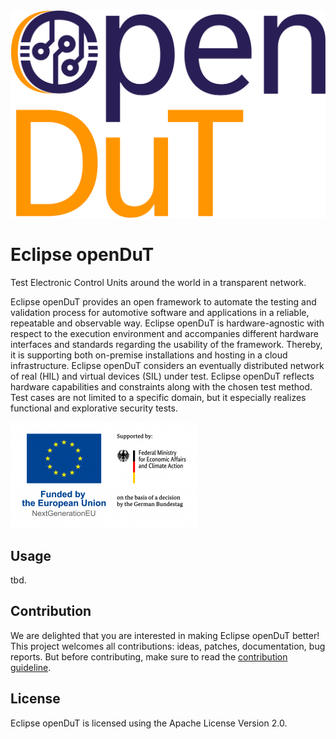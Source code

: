 <picture style="padding-bottom: 1em;">
  <source media="(prefers-color-scheme: dark)" srcset="resources/logos/logo_dark.png">
  <source media="(prefers-color-scheme: light)" srcset="resources/logos/logo_light.png">
  <img alt="Eclipse openDuT logo" src="resources/logos/logo_light.png">
</picture>

# Eclipse openDuT

Test Electronic Control Units around the world in a transparent network.

Eclipse openDuT provides an open framework to automate the testing and validation process for automotive software and applications in a reliable, repeatable and observable way. Eclipse openDuT is hardware-agnostic with respect to the execution environment and accompanies different hardware interfaces and standards regarding the usability of the framework. Thereby, it is supporting both on-premise installations and hosting in a cloud infrastructure. Eclipse openDuT considers an eventually distributed network of real (HIL) and virtual devices (SIL) under test. Eclipse openDuT reflects hardware capabilities and constraints along with the chosen test method. Test cases are not limited to a specific domain, but it especially realizes functional and explorative security tests.

<img alt="Funded by the European Union" src="resources/logos/funded_by_the_european_union.png">

## Usage
tbd.

## Contribution
We are delighted that you are interested in making Eclipse openDuT better!
This project welcomes all contributions: ideas, patches, documentation, bug reports. 
But before contributing, make sure to read the [contribution guideline](CONTRIBUTING.md).

## License
Eclipse openDuT is licensed using the Apache License Version 2.0.
